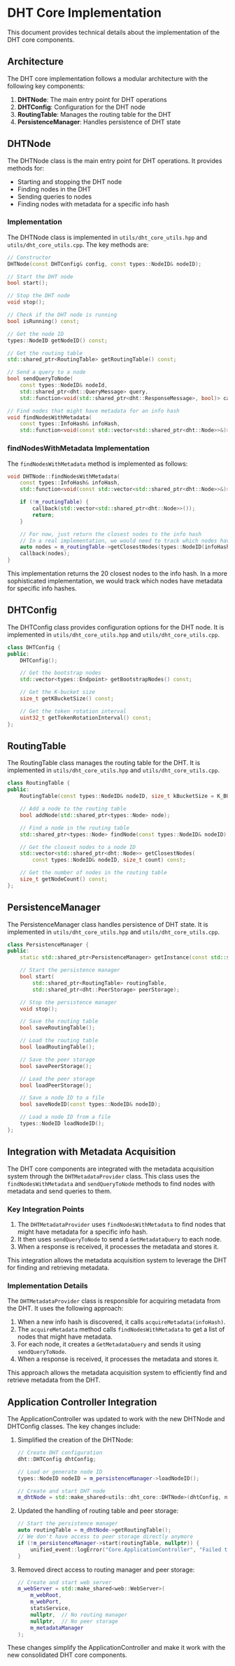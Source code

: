 # DHT Core Implementation

This document provides technical details about the implementation of the DHT core components.

## Architecture

The DHT core implementation follows a modular architecture with the following key components:

1. **DHTNode**: The main entry point for DHT operations
2. **DHTConfig**: Configuration for the DHT node
3. **RoutingTable**: Manages the routing table for the DHT
4. **PersistenceManager**: Handles persistence of DHT state

## DHTNode

The DHTNode class is the main entry point for DHT operations. It provides methods for:

- Starting and stopping the DHT node
- Finding nodes in the DHT
- Sending queries to nodes
- Finding nodes with metadata for a specific info hash

### Implementation

The DHTNode class is implemented in `utils/dht_core_utils.hpp` and `utils/dht_core_utils.cpp`. The key methods are:

```cpp
// Constructor
DHTNode(const DHTConfig& config, const types::NodeID& nodeID);

// Start the DHT node
bool start();

// Stop the DHT node
void stop();

// Check if the DHT node is running
bool isRunning() const;

// Get the node ID
types::NodeID getNodeID() const;

// Get the routing table
std::shared_ptr<RoutingTable> getRoutingTable() const;

// Send a query to a node
bool sendQueryToNode(
    const types::NodeID& nodeId,
    std::shared_ptr<dht::QueryMessage> query,
    std::function<void(std::shared_ptr<dht::ResponseMessage>, bool)> callback);

// Find nodes that might have metadata for an info hash
void findNodesWithMetadata(
    const types::InfoHash& infoHash,
    std::function<void(const std::vector<std::shared_ptr<dht::Node>>&)> callback);
```

### findNodesWithMetadata Implementation

The `findNodesWithMetadata` method is implemented as follows:

```cpp
void DHTNode::findNodesWithMetadata(
    const types::InfoHash& infoHash,
    std::function<void(const std::vector<std::shared_ptr<dht::Node>>&)> callback) {

    if (!m_routingTable) {
        callback(std::vector<std::shared_ptr<dht::Node>>());
        return;
    }

    // For now, just return the closest nodes to the info hash
    // In a real implementation, we would need to track which nodes have metadata
    auto nodes = m_routingTable->getClosestNodes(types::NodeID(infoHash), 20);
    callback(nodes);
}
```

This implementation returns the 20 closest nodes to the info hash. In a more sophisticated implementation, we would track which nodes have metadata for specific info hashes.

## DHTConfig

The DHTConfig class provides configuration options for the DHT node. It is implemented in `utils/dht_core_utils.hpp` and `utils/dht_core_utils.cpp`.

```cpp
class DHTConfig {
public:
    DHTConfig();

    // Get the bootstrap nodes
    std::vector<types::Endpoint> getBootstrapNodes() const;

    // Get the K-bucket size
    size_t getKBucketSize() const;

    // Get the token rotation interval
    uint32_t getTokenRotationInterval() const;
};
```

## RoutingTable

The RoutingTable class manages the routing table for the DHT. It is implemented in `utils/dht_core_utils.hpp` and `utils/dht_core_utils.cpp`.

```cpp
class RoutingTable {
public:
    RoutingTable(const types::NodeID& nodeID, size_t kBucketSize = K_BUCKET_SIZE);

    // Add a node to the routing table
    bool addNode(std::shared_ptr<types::Node> node);

    // Find a node in the routing table
    std::shared_ptr<types::Node> findNode(const types::NodeID& nodeID) const;

    // Get the closest nodes to a node ID
    std::vector<std::shared_ptr<dht::Node>> getClosestNodes(
        const types::NodeID& nodeID, size_t count) const;

    // Get the number of nodes in the routing table
    size_t getNodeCount() const;
};
```

## PersistenceManager

The PersistenceManager class handles persistence of DHT state. It is implemented in `utils/dht_core_utils.hpp` and `utils/dht_core_utils.cpp`.

```cpp
class PersistenceManager {
public:
    static std::shared_ptr<PersistenceManager> getInstance(const std::string& configDir = ".");

    // Start the persistence manager
    bool start(
        std::shared_ptr<RoutingTable> routingTable,
        std::shared_ptr<dht::PeerStorage> peerStorage);

    // Stop the persistence manager
    void stop();

    // Save the routing table
    bool saveRoutingTable();

    // Load the routing table
    bool loadRoutingTable();

    // Save the peer storage
    bool savePeerStorage();

    // Load the peer storage
    bool loadPeerStorage();

    // Save a node ID to a file
    bool saveNodeID(const types::NodeID& nodeID);

    // Load a node ID from a file
    types::NodeID loadNodeID();
};
```

## Integration with Metadata Acquisition

The DHT core components are integrated with the metadata acquisition system through the `DHTMetadataProvider` class. This class uses the `findNodesWithMetadata` and `sendQueryToNode` methods to find nodes with metadata and send queries to them.

### Key Integration Points

1. The `DHTMetadataProvider` uses `findNodesWithMetadata` to find nodes that might have metadata for a specific info hash.
2. It then uses `sendQueryToNode` to send a `GetMetadataQuery` to each node.
3. When a response is received, it processes the metadata and stores it.

This integration allows the metadata acquisition system to leverage the DHT for finding and retrieving metadata.

### Implementation Details

The `DHTMetadataProvider` class is responsible for acquiring metadata from the DHT. It uses the following approach:

1. When a new info hash is discovered, it calls `acquireMetadata(infoHash)`.
2. The `acquireMetadata` method calls `findNodesWithMetadata` to get a list of nodes that might have metadata.
3. For each node, it creates a `GetMetadataQuery` and sends it using `sendQueryToNode`.
4. When a response is received, it processes the metadata and stores it.

This approach allows the metadata acquisition system to efficiently find and retrieve metadata from the DHT.

## Application Controller Integration

The ApplicationController was updated to work with the new DHTNode and DHTConfig classes. The key changes include:

1. Simplified the creation of the DHTNode:
   ```cpp
   // Create DHT configuration
   dht::DHTConfig dhtConfig;

   // Load or generate node ID
   types::NodeID nodeID = m_persistenceManager->loadNodeID();

   // Create and start DHT node
   m_dhtNode = std::make_shared<utils::dht_core::DHTNode>(dhtConfig, nodeID);
   ```

2. Updated the handling of routing table and peer storage:
   ```cpp
   // Start the persistence manager
   auto routingTable = m_dhtNode->getRoutingTable();
   // We don't have access to peer storage directly anymore
   if (!m_persistenceManager->start(routingTable, nullptr)) {
       unified_event::logError("Core.ApplicationController", "Failed to start persistence manager");
   }
   ```

3. Removed direct access to routing manager and peer storage:
   ```cpp
   // Create and start web server
   m_webServer = std::make_shared<web::WebServer>(
       m_webRoot,
       m_webPort,
       statsService,
       nullptr,  // No routing manager
       nullptr,  // No peer storage
       m_metadataManager
   );
   ```

These changes simplify the ApplicationController and make it work with the new consolidated DHT core components.
